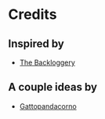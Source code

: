 # Credits

## Inspired by

- [The Backloggery](https://backloggery.com/)

## A couple ideas by

- [Gattopandacorno](https://github.com/gattopandacorno/)

